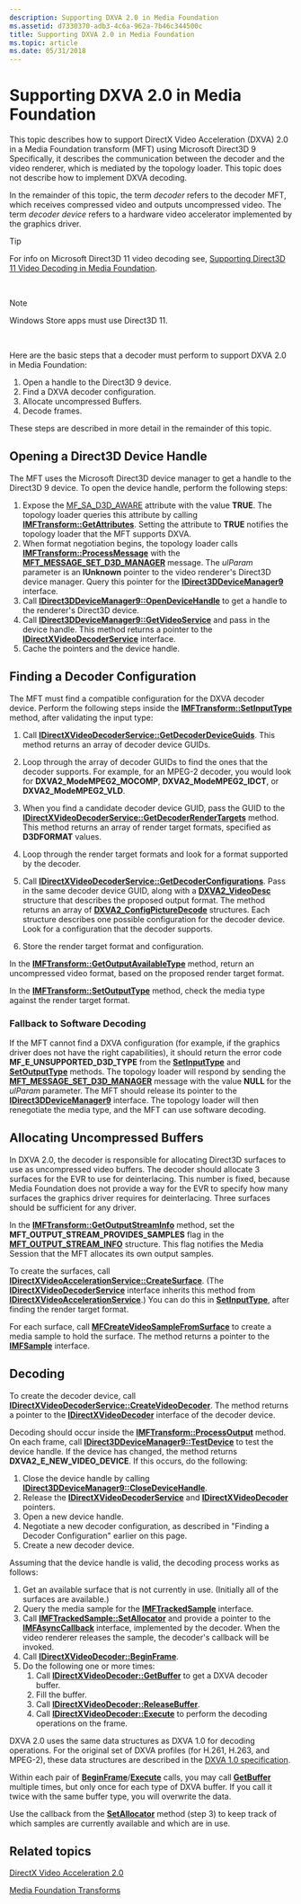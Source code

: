 ```yaml
---
description: Supporting DXVA 2.0 in Media Foundation
ms.assetid: d7330370-adb3-4c6a-962a-7b46c344500c
title: Supporting DXVA 2.0 in Media Foundation
ms.topic: article
ms.date: 05/31/2018
---
```


# Supporting DXVA 2.0 in Media Foundation

This topic describes how to support DirectX Video Acceleration (DXVA) 2.0 in a Media Foundation transform (MFT) using Microsoft Direct3D 9 Specifically, it describes the communication between the decoder and the video renderer, which is mediated by the topology loader. This topic does not describe how to implement DXVA decoding.

In the remainder of this topic, the term *decoder* refers to the decoder MFT, which receives compressed video and outputs uncompressed video. The term *decoder device* refers to a hardware video accelerator implemented by the graphics driver.

> [!TIP]
> For info on Microsoft Direct3D 11 video decoding see, [Supporting Direct3D 11 Video Decoding in Media Foundation](supporting-direct3d-11-video-decoding-in-media-foundation.md).

 

> [!Note]  
> Windows Store apps must use Direct3D 11.

 

Here are the basic steps that a decoder must perform to support DXVA 2.0 in Media Foundation:

1.  Open a handle to the Direct3D 9 device.
2.  Find a DXVA decoder configuration.
3.  Allocate uncompressed Buffers.
4.  Decode frames.

These steps are described in more detail in the remainder of this topic.

## Opening a Direct3D Device Handle

The MFT uses the Microsoft Direct3D device manager to get a handle to the Direct3D 9 device. To open the device handle, perform the following steps:

1.  Expose the [MF\_SA\_D3D\_AWARE](mf-sa-d3d-aware-attribute.md) attribute with the value **TRUE**. The topology loader queries this attribute by calling [**IMFTransform::GetAttributes**](/windows/desktop/api/mftransform/nf-mftransform-imftransform-getattributes). Setting the attribute to **TRUE** notifies the topology loader that the MFT supports DXVA.
2.  When format negotiation begins, the topology loader calls [**IMFTransform::ProcessMessage**](/windows/desktop/api/mftransform/nf-mftransform-imftransform-processmessage) with the [**MFT\_MESSAGE\_SET\_D3D\_MANAGER**](mft-message-set-d3d-manager.md) message. The *ulParam* parameter is an **IUnknown** pointer to the video renderer's Direct3D device manager. Query this pointer for the [**IDirect3DDeviceManager9**](/windows/desktop/api/dxva2api/nn-dxva2api-idirect3ddevicemanager9) interface.
3.  Call [**IDirect3DDeviceManager9::OpenDeviceHandle**](/windows/desktop/api/dxva2api/nf-dxva2api-idirect3ddevicemanager9-opendevicehandle) to get a handle to the renderer's Direct3D device.
4.  Call [**IDirect3DDeviceManager9::GetVideoService**](/windows/desktop/api/dxva2api/nf-dxva2api-idirect3ddevicemanager9-getvideoservice) and pass in the device handle. This method returns a pointer to the [**IDirectXVideoDecoderService**](/windows/desktop/api/dxva2api/nn-dxva2api-idirectxvideodecoderservice) interface.
5.  Cache the pointers and the device handle.

## Finding a Decoder Configuration

The MFT must find a compatible configuration for the DXVA decoder device. Perform the following steps inside the [**IMFTransform::SetInputType**](/windows/desktop/api/mftransform/nf-mftransform-imftransform-setinputtype) method, after validating the input type:

1.  Call [**IDirectXVideoDecoderService::GetDecoderDeviceGuids**](/windows/desktop/api/dxva2api/nf-dxva2api-idirectxvideodecoderservice-getdecoderdeviceguids). This method returns an array of decoder device GUIDs.
2.  Loop through the array of decoder GUIDs to find the ones that the decoder supports. For example, for an MPEG-2 decoder, you would look for **DXVA2\_ModeMPEG2\_MOCOMP**, **DXVA2\_ModeMPEG2\_IDCT**, or **DXVA2\_ModeMPEG2\_VLD**.

3.  When you find a candidate decoder device GUID, pass the GUID to the [**IDirectXVideoDecoderService::GetDecoderRenderTargets**](/windows/desktop/api/dxva2api/nf-dxva2api-idirectxvideodecoderservice-getdecoderrendertargets) method. This method returns an array of render target formats, specified as **D3DFORMAT** values.
4.  Loop through the render target formats and look for a format supported by the decoder.
5.  Call [**IDirectXVideoDecoderService::GetDecoderConfigurations**](/windows/desktop/api/dxva2api/nf-dxva2api-idirectxvideodecoderservice-getdecoderconfigurations). Pass in the same decoder device GUID, along with a [**DXVA2\_VideoDesc**](/windows/desktop/api/dxva2api/ns-dxva2api-dxva2_videodesc) structure that describes the proposed output format. The method returns an array of [**DXVA2\_ConfigPictureDecode**](/windows/desktop/api/dxva2api/ns-dxva2api-dxva2_configpicturedecode) structures. Each structure describes one possible configuration for the decoder device. Look for a configuration that the decoder supports.
6.  Store the render target format and configuration.

In the [**IMFTransform::GetOutputAvailableType**](/windows/desktop/api/mftransform/nf-mftransform-imftransform-getoutputavailabletype) method, return an uncompressed video format, based on the proposed render target format.

In the [**IMFTransform::SetOutputType**](/windows/desktop/api/mftransform/nf-mftransform-imftransform-setoutputtype) method, check the media type against the render target format.

### Fallback to Software Decoding

If the MFT cannot find a DXVA configuration (for example, if the graphics driver does not have the right capabilities), it should return the error code **MF\_E\_UNSUPPORTED\_D3D\_TYPE** from the [**SetInputType**](/windows/desktop/api/mftransform/nf-mftransform-imftransform-setinputtype) and [**SetOutputType**](/windows/desktop/api/mftransform/nf-mftransform-imftransform-setoutputtype) methods. The topology loader will respond by sending the [**MFT\_MESSAGE\_SET\_D3D\_MANAGER**](mft-message-set-d3d-manager.md) message with the value **NULL** for the *ulParam* parameter. The MFT should release its pointer to the [**IDirect3DDeviceManager9**](/windows/desktop/api/dxva2api/nn-dxva2api-idirect3ddevicemanager9) interface. The topology loader will then renegotiate the media type, and the MFT can use software decoding.

## Allocating Uncompressed Buffers

In DXVA 2.0, the decoder is responsible for allocating Direct3D surfaces to use as uncompressed video buffers. The decoder should allocate 3 surfaces for the EVR to use for deinterlacing. This number is fixed, because Media Foundation does not provide a way for the EVR to specify how many surfaces the graphics driver requires for deinterlacing. Three surfaces should be sufficient for any driver.

In the [**IMFTransform::GetOutputStreamInfo**](/windows/desktop/api/mftransform/nf-mftransform-imftransform-getoutputstreaminfo) method, set the **MFT\_OUTPUT\_STREAM\_PROVIDES\_SAMPLES** flag in the [**MFT\_OUTPUT\_STREAM\_INFO**](/windows/desktop/api/mftransform/ns-mftransform-mft_output_stream_info) structure. This flag notifies the Media Session that the MFT allocates its own output samples.

To create the surfaces, call [**IDirectXVideoAccelerationService::CreateSurface**](/windows/desktop/api/dxva2api/nf-dxva2api-idirectxvideoaccelerationservice-createsurface). (The [**IDirectXVideoDecoderService**](/windows/desktop/api/dxva2api/nn-dxva2api-idirectxvideodecoderservice) interface inherits this method from [**IDirectXVideoAccelerationService**](/windows/desktop/api/dxva2api/nn-dxva2api-idirectxvideoaccelerationservice).) You can do this in [**SetInputType**](/windows/desktop/api/mftransform/nf-mftransform-imftransform-setinputtype), after finding the render target format.

For each surface, call [**MFCreateVideoSampleFromSurface**](/windows/desktop/api/evr/nc-evr-mfcreatevideosamplefromsurface) to create a media sample to hold the surface. The method returns a pointer to the [**IMFSample**](/windows/desktop/api/mfobjects/nn-mfobjects-imfsample) interface.

## Decoding

To create the decoder device, call [**IDirectXVideoDecoderService::CreateVideoDecoder**](/windows/desktop/api/dxva2api/nf-dxva2api-idirectxvideodecoderservice-createvideodecoder). The method returns a pointer to the [**IDirectXVideoDecoder**](/windows/desktop/api/dxva2api/nn-dxva2api-idirectxvideodecoder) interface of the decoder device.

Decoding should occur inside the [**IMFTransform::ProcessOutput**](/windows/desktop/api/mftransform/nf-mftransform-imftransform-processoutput) method. On each frame, call [**IDirect3DDeviceManager9::TestDevice**](/windows/desktop/api/dxva2api/nf-dxva2api-idirect3ddevicemanager9-testdevice) to test the device handle. If the device has changed, the method returns **DXVA2\_E\_NEW\_VIDEO\_DEVICE**. If this occurs, do the following:

1.  Close the device handle by calling [**IDirect3DDeviceManager9::CloseDeviceHandle**](/windows/desktop/api/dxva2api/nf-dxva2api-idirect3ddevicemanager9-closedevicehandle).
2.  Release the [**IDirectXVideoDecoderService**](/windows/desktop/api/dxva2api/nn-dxva2api-idirectxvideodecoderservice) and [**IDirectXVideoDecoder**](/windows/desktop/api/dxva2api/nn-dxva2api-idirectxvideodecoder) pointers.
3.  Open a new device handle.
4.  Negotiate a new decoder configuration, as described in "Finding a Decoder Configuration" earlier on this page.
5.  Create a new decoder device.

Assuming that the device handle is valid, the decoding process works as follows:

1.  Get an available surface that is not currently in use. (Initially all of the surfaces are available.)
2.  Query the media sample for the [**IMFTrackedSample**](/windows/win32/api/mfidl/nn-mfidl-imftrackedsample) interface.
3.  Call [**IMFTrackedSample::SetAllocator**](/windows/win32/api/mfidl/nf-mfidl-imftrackedsample-setallocator) and provide a pointer to the [**IMFAsyncCallback**](/windows/desktop/api/mfobjects/nn-mfobjects-imfasynccallback) interface, implemented by the decoder. When the video renderer releases the sample, the decoder's callback will be invoked.
4.  Call [**IDirectXVideoDecoder::BeginFrame**](/windows/desktop/api/dxva2api/nf-dxva2api-idirectxvideodecoder-beginframe).
5.  Do the following one or more times:
    1.  Call [**IDirectXVideoDecoder::GetBuffer**](/windows/desktop/api/dxva2api/nf-dxva2api-idirectxvideodecoder-getbuffer) to get a DXVA decoder buffer.
    2.  Fill the buffer.
    3.  Call [**IDirectXVideoDecoder::ReleaseBuffer**](/windows/desktop/api/dxva2api/nf-dxva2api-idirectxvideodecoder-releasebuffer).
    4.  Call [**IDirectXVideoDecoder::Execute**](/windows/desktop/api/dxva2api/nf-dxva2api-idirectxvideodecoder-execute) to perform the decoding operations on the frame.

DXVA 2.0 uses the same data structures as DXVA 1.0 for decoding operations. For the original set of DXVA profiles (for H.261, H.263, and MPEG-2), these data structures are described in the [DXVA 1.0 specification](/windows-hardware/drivers/display/directx-video-acceleration).

Within each pair of [**BeginFrame**](/windows/desktop/api/dxva2api/nf-dxva2api-idirectxvideodecoder-beginframe)/[**Execute**](/windows/desktop/api/dxva2api/nf-dxva2api-idirectxvideodecoder-execute) calls, you may call [**GetBuffer**](/windows/desktop/api/dxva2api/nf-dxva2api-idirectxvideodecoder-getbuffer) multiple times, but only once for each type of DXVA buffer. If you call it twice with the same buffer type, you will overwrite the data.

Use the callback from the [**SetAllocator**](/windows/win32/api/mfidl/nf-mfidl-imftrackedsample-setallocator) method (step 3) to keep track of which samples are currently available and which are in use.

## Related topics

<dl> <dt>

[DirectX Video Acceleration 2.0](directx-video-acceleration-2-0.md)
</dt> <dt>

[Media Foundation Transforms](media-foundation-transforms.md)
</dt> </dl>

 

 
